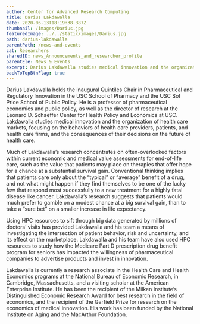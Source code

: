 ```yaml
---
author: Center for Advanced Research Computing
title: Darius Lakdawalla
date: 2020-06-13T18:19:38.387Z
thumbnail: /images/Darius.jpg
featuredImage: ../../static/images/Darius.jpg
path: darius-lakdawalla
parentPath: /news-and-events
cat: Researchers
sharedID: news_Announcements_and_researcher_profile
parentEle: News & Events
excerpt: Darius Lakdawalla studies medical innovation and the organization of health care markets, focusing on the behaviors of health care providers, patients, and health care firms.
backToTopBtnFlag: true
---
```


Darius Lakdawalla holds the inaugural Quintiles Chair in Pharmaceutical and Regulatory Innovation in the USC School of Pharmacy and the USC Sol Price School of Public Policy. He is a professor of pharmaceutical economics and public policy, as well as the director of research at the Leonard D. Schaeffer Center for Health Policy and Economics at USC. Lakdawalla studies medical innovation and the organization of health care markets, focusing on the behaviors of health care providers, patients, and health care firms, and the consequences of their decisions on the future of health care.

Much of Lakdawalla’s research concentrates on often-overlooked factors within current economic and medical value assessments for end-of-life care, such as the value that patients may place on therapies that offer hope for a chance at a substantial survival gain. Conventional thinking implies that patients care only about the “typical” or “average” benefit of a drug, and not what might happen if they find themselves to be one of the lucky few that respond most successfully to a new treatment for a highly fatal disease like cancer. Lakdawalla’s research suggests that patients would much prefer to gamble on a modest chance at a big survival gain, than to take a “sure bet” on a smaller increase in life expectancy.

Using HPC resources to sift through big data generated by millions of doctors’ visits has provided Lakdawalla and his team a means of investigating the intersection of patient behavior, risk and uncertainty, and its effect on the marketplace. Lakdawalla and his team have also used HPC resources to study how the Medicare Part D prescription drug benefit program for seniors has impacted the willingness of pharmaceutical companies to advertise products and invest in innovation.

Lakdawalla is currently a research associate in the Health Care and Health Economics programs at the National Bureau of Economic Research, in Cambridge, Massachusetts, and a visiting scholar at the American Enterprise Institute. He has been the recipient of the Milken Institute’s Distinguished Economic Research Award for best research in the field of economics, and the recipient of the Garfield Prize for research on the economics of medical innovation. His work has been funded by the National Institute on Aging and the MacArthur Foundation.
